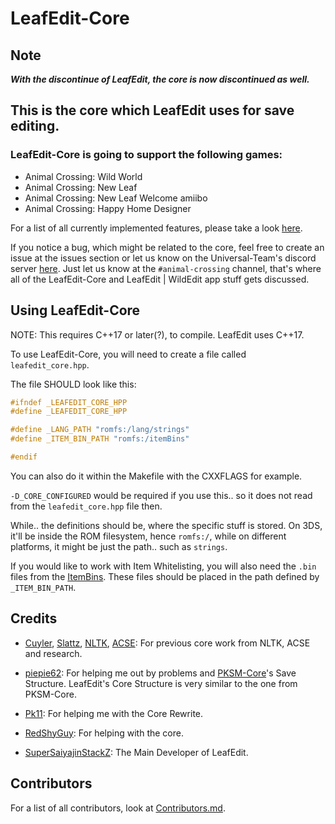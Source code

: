 # LeafEdit-Core

## Note

***With the discontinue of LeafEdit, the core is now discontinued as well.***

## This is the core which LeafEdit uses for save editing.

### LeafEdit-Core is going to support the following games:
- Animal Crossing: Wild World
- Animal Crossing: New Leaf
- Animal Crossing: New Leaf Welcome amiibo
- Animal Crossing: Happy Home Designer

For a list of all currently implemented features, please take a look [here](https://github.com/Universal-Team/LeafEdit-Core/blob/master/core-features.md).

If you notice a bug, which might be related to the core, feel free to create an issue at the issues section or let us know on the Universal-Team's discord server [here](https://universal-team.net/discord). Just let us know at the `#animal-crossing` channel, that's where all of the LeafEdit-Core and LeafEdit | WildEdit app stuff gets discussed.

## Using LeafEdit-Core
NOTE: This requires C++17 or later(?), to compile. LeafEdit uses C++17.

To use LeafEdit-Core, you will need to create a file called `leafedit_core.hpp`.

The file SHOULD look like this:
```cpp
#ifndef _LEAFEDIT_CORE_HPP
#define _LEAFEDIT_CORE_HPP

#define _LANG_PATH "romfs:/lang/strings"
#define _ITEM_BIN_PATH "romfs:/itemBins"

#endif
```

You can also do it within the Makefile with the CXXFLAGS for example.

`-D_CORE_CONFIGURED` would be required if you use this.. so it does not read from the `leafedit_core.hpp` file then.

While.. the definitions should be, where the specific stuff is stored. On 3DS, it'll be inside the ROM filesystem, hence `romfs:/`, while on different platforms, it might be just the path.. such as `strings`.

If you would like to work with Item Whitelisting, you will also need the `.bin` files from the [ItemBins](https://github.com/Universal-Team/LeafEdit-Extras/tree/master/assets). These files should be placed in the path defined by `_ITEM_BIN_PATH`.

## Credits
- [Cuyler](https://github.com/Cuyler36), [Slattz](https://github.com/Slattz), [NLTK](https://github.com/Slattz/NLTK), [ACSE](https://github.com/Cuyler36/ACSE): For previous core work from NLTK, ACSE and research.

- [piepie62](https://github.com/piepie62): For helping me out by problems and [PKSM-Core](https://github.com/FlagBrew/PKSM-Core)'s Save Structure. LeafEdit's Core Structure is very similar to the one from PKSM-Core.

- [Pk11](https://github.com/Epicpkmn11): For helping me with the Core Rewrite.

- [RedShyGuy](https://github.com/RedShyGuy): For helping with the core.

- [SuperSaiyajinStackZ](https://github.com/SuperSaiyajinStackZ): The Main Developer of LeafEdit.

## Contributors
For a list of all contributors, look at [Contributors.md](https://github.com/Universal-Team/LeafEdit-Core/blob/master/Contributors.md).
